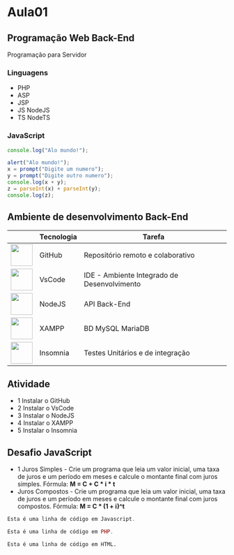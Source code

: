 # Aula01
## Programação Web Back-End
Programação para Servidor

### Linguagens
- PHP
- ASP
- JSP
- JS NodeJS
- TS NodeTS

### JavaScript
```js
console.log("Alo mundo!");
```
```js
alert("Alo mundo!");
x = prompt("Digite um numero");
y = prompt("Digite outro numero");
console.log(x + y);
z = parseInt(x) + parseInt(y);
console.log(z);
```

## Ambiente de desenvolvimento Back-End

||Tecnologia|Tarefa|
|:-:|-|-|
|[<img src="https://cdn-icons-png.flaticon.com/256/25/25231.png" style="width:50px;">](https://github.com/)|GitHub|Repositório remoto e colaborativo|
|[<img src="https://logowik.com/content/uploads/images/visual-studio-code7642.jpg" style="width:50px;">](https://code.visualstudio.com/)|VsCode|IDE - Ambiente Integrado de Desenvolvimento|
|[<img src="https://static-00.iconduck.com/assets.00/node-js-icon-454x512-nztofx17.png" style="width:50px;">](https://nodejs.org/en)|NodeJS|API Back-End|
|[<img src="https://w7.pngwing.com/pngs/717/111/png-transparent-mysql-round-logo-tech-companies-thumbnail.png" style="width:50px;">](https://www.apachefriends.org/pt_br/index.html)|XAMPP|BD MySQL MariaDB
|[<img src="https://static-00.iconduck.com/assets.00/apps-insomnia-icon-512x512-dse2p0fm.png" width="50px">](https://insomnia.rest/download)|Insomnia|Testes Unitários e de integração|

## Atividade
- 1 Instalar o GitHub
- 2 Instalar o VsCode
- 3 Instalar o NodeJS
- 4 Instalar o XAMPP
- 5 Instalar o Insomnia

## Desafio JavaScript
- 1 Juros Simples - Crie um programa que leia um valor inicial,
uma taxa de juros e um período em meses e calcule o montante final
com juros simples. Fórmula: **M = C + C *  i * t**
- Juros Compostos - Crie um programa que leia um valor inicial,
uma taxa de juros e um período em meses e calcule o montante final
com juros compostos. Fórmula: **M = C * (1 + i)^t**

~~~javascript
Esta é uma linha de código em Javascript.
~~~

~~~php
Esta é uma linha de código em PHP.
~~~

~~~html
Esta é uma linha de código em HTML.
~~~